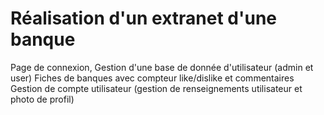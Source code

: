 # Réalisation d'un extranet d'une banque 

Page de connexion,
Gestion d'une base de donnée d'utilisateur (admin et user)
Fiches de banques avec compteur like/dislike et commentaires
Gestion de compte utilisateur (gestion de renseignements utilisateur et photo de profil)
